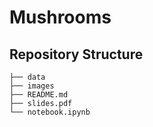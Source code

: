 # Mushrooms








## Repository Structure
```
├── data
├── images
├── README.md
├── slides.pdf
└── notebook.ipynb
```
